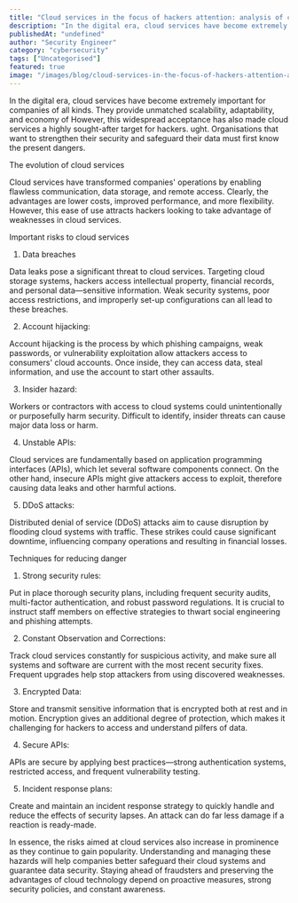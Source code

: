 ```yaml
---
title: "Cloud services in the focus of hackers attention: analysis of current threats"
description: "In the digital era, cloud services have become extremely important for companies of all kinds. They provide unmatched scalability, adaptability, and economy of ..."
publishedAt: "undefined"
author: "Security Engineer"
category: "cybersecurity"
tags: ["Uncategorised"]
featured: true
image: "/images/blog/cloud-services-in-the-focus-of-hackers-attention-analysis-of-current-threats-featured.webp"
---
```


In the digital era, cloud services have become extremely important for companies of all kinds. They provide unmatched scalability, adaptability, and economy of However, this widespread acceptance has also made cloud services a highly sought-after target for hackers. ught. Organisations that want to strengthen their security and safeguard their data must first know the present dangers.

The evolution of cloud services

Cloud services have transformed companies' operations by enabling flawless communication, data storage, and remote access. Clearly, the advantages are lower costs, improved performance, and more flexibility. However, this ease of use attracts hackers looking to take advantage of weaknesses in cloud services.

Important risks to cloud services

1. Data breaches

Data leaks pose a significant threat to cloud services. Targeting cloud storage systems, hackers access intellectual property, financial records, and personal data—sensitive information. Weak security systems, poor access restrictions, and improperly set-up configurations can all lead to these breaches.

2. Account hijacking:

Account hijacking is the process by which phishing campaigns, weak passwords, or vulnerability exploitation allow attackers access to consumers' cloud accounts. Once inside, they can access data, steal information, and use the account to start other assaults.

3. Insider hazard:

Workers or contractors with access to cloud systems could unintentionally or purposefully harm security. Difficult to identify, insider threats can cause major data loss or harm.

4. Unstable APIs:

Cloud services are fundamentally based on application programming interfaces (APIs), which let several software components connect. On the other hand, insecure APIs might give attackers access to exploit, therefore causing data leaks and other harmful actions.

5. DDoS attacks:

Distributed denial of service (DDoS) attacks aim to cause disruption by flooding cloud systems with traffic. These strikes could cause significant downtime, influencing company operations and resulting in financial losses.

Techniques for reducing danger

1. Strong security rules:

Put in place thorough security plans, including frequent security audits, multi-factor authentication, and robust password regulations. It is crucial to instruct staff members on effective strategies to thwart social engineering and phishing attempts.

2. Constant Observation and Corrections:

Track cloud services constantly for suspicious activity, and make sure all systems and software are current with the most recent security fixes. Frequent upgrades help stop attackers from using discovered weaknesses.

3. Encrypted Data:

Store and transmit sensitive information that is encrypted both at rest and in motion. Encryption gives an additional degree of protection, which makes it challenging for hackers to access and understand pilfers of data.

4. Secure APIs:

APIs are secure by applying best practices—strong authentication systems, restricted access, and frequent vulnerability testing.

5. Incident response plans:

Create and maintain an incident response strategy to quickly handle and reduce the effects of security lapses. An attack can do far less damage if a reaction is ready-made.

In essence, the risks aimed at cloud services also increase in prominence as they continue to gain popularity. Understanding and managing these hazards will help companies better safeguard their cloud systems and guarantee data security. Staying ahead of fraudsters and preserving the advantages of cloud technology depend on proactive measures, strong security policies, and constant awareness.
